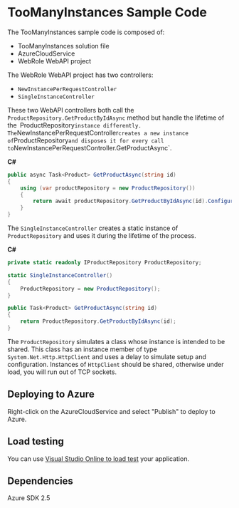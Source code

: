 # TooManyInstances Sample Code

The TooManyInstances sample code is composed of:
* TooManyInstances solution file
* AzureCloudService
* WebRole WebAPI project

The WebRole WebAPI project has two controllers:
* `NewInstancePerRequestController`
* `SingleInstanceController`

These two WebAPI controllers both call the `ProductRepository.GetProductByIdAsync` method but handle the lifetime of the` `ProductRepository` instance differently. The `NewInstancePerRequestController` creates a new instance of `ProductRepository` and disposes it for every call to `NewInstancePerRequestController.GetProductAsync`.

**C#**

``` C#
public async Task<Product> GetProductAsync(string id)
{
    using (var productRepository = new ProductRepository())
    {
        return await productRepository.GetProductByIdAsync(id).ConfigureAwait(false);
    }
}
```

The `SingleInstanceController` creates a static instance of `ProductRepository` and uses it during the lifetime of the process.

**C#**

``` C#
private static readonly IProductRepository ProductRepository;

static SingleInstanceController()
{
    ProductRepository = new ProductRepository();
}

public Task<Product> GetProductAsync(string id)
{
    return ProductRepository.GetProductByIdAsync(id);
}
```

The `ProductRepository` simulates a class whose instance is intended to be shared. This class has an instance member of type `System.Net.Http.HttpClient` and uses a delay to simulate setup and configuration. Instances of `HttpClient` should be shared, otherwise under load, you will run out of TCP sockets.

## Deploying to Azure
Right-click on the AzureCloudService and select "Publish" to deploy to Azure.

## Load testing
You can use [Visual Studio Online to load test](http://www.visualstudio.com/en-us/get-started/load-test-your-app-vs.aspx) your application.

## Dependencies
Azure SDK 2.5
